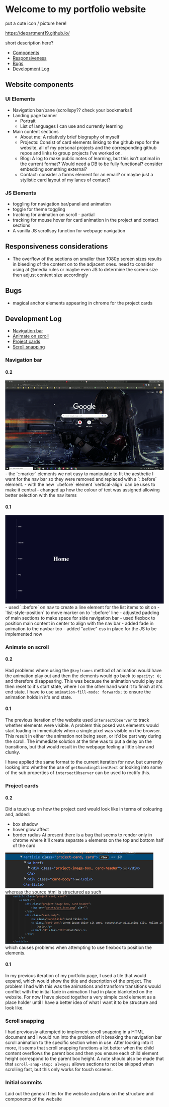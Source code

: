 # Welcome to my portfolio website

put a cute icon / picture here!

https://department19.github.io/

short description here?

- [Components](#website-components)
- [Responsiveness](#responsiveness-considerations)
- [Bugs](#bugs)
- [Development Log](#development-log)

## Website components
### UI Elements
- Navigation bar/pane (scrollspy?? check your bookmarks!)
- Landing page banner
	- Portrait
	- List of languages I can use and currently learning
- Main content sections
	- About me:
		A relatively brief biography of myself
	- Projects:
		Consist of card elements linking to the github repo for the website, all of my personal projects and the corresponding github repos and links to group projects I've worked on.
	- Blog:
		A log to make public notes of learning, but this isn't optimal in the current format?
		Would need a DB to be fully functional? consider embedding something external?
	- Contact:
		consider a forms element for an email? or maybe just a stylistic card layout of my lanes of contact?

### JS Elements
- toggling for navigation bar/panel and animation
- toggle for theme toggling
- tracking for animation on scroll - partial
- tracking for mouse hover for card animation in the project and contact sections
- A vanilla JS scrollspy function for webpage navigation
## Responsiveness considerations
- The overflow of the sections on smaller than 1080p screen sizes results in bleeding of the content on to the adjacent ones. need to consider using at @media rules or maybe even JS to determine the screen size then adjust content size accordingly


## Bugs
- magical anchor elements appearing in chrome for the project cards

## Development Log
- [Navigation bar](#navigation-bar)
- [Animate on scroll](#animate-on-scroll)
- [Project cards](#project-cards)
- [Scroll snapping](#scroll-snapping)

### Navigation bar

#### 0.2
<img src="assets/readme/unknown_2023.10.21-01.08.gif">
- the `::marker` elements we not easy to manipulate to fit the aesthetic I want for the nav bar so they were removed and replaced with a `::before` element.
- with the new `::before` element `vertical-align` can be uses to make it central
- changed up how the colour of text was assigned allowing better selection with the nav items

#### 0.1
<img src="assets/readme/Pasted_image_20231019134626.png">
- used `::before` on nav to create a line element for the list items to sit on
- `list-style-position` to move marker on to `::before` line
- adjusted padding of main sections to make space for side navigation bar
- used flexbox to position main content in center to align with the nav bar
- added fade in animation to the navbar too
- added "active" css in place for the JS to be implemented now

### Animate on scroll
#### 0.2
Had problems where using the `@keyframes` method of animation would have the animation play out and then the elements would go back to `opacity: 0;` and therefore disappearing. 
This was because the animation would play out then reset to it's start state, where I on the other hand want it to finish at it's end state. I have to use `animation-fill-mode: forwards;` to ensure the animation holds in it's end state.
#### 0.1
The previous iteration of the website used `intersectObserver` to track whether elements were visible. A problem this posed was elements would start loading in immediately when a single pixel was visible on the browser. This result in either the animation not being seen, or it'd be part way during the scroll. The immediate solution at the time was to put a delay on the transitions, but that would result in the webpage feeling a little slow and clunky.

I have applied the same format to the current iteration for now, but currently looking into whether the use of `getBoundingClientRect` or looking into some of the sub properties of `intersectObserver` can be used to rectify this.

### Project cards
#### 0.2
Did a touch up on how the project card would look like in terms of colouring and, added:
- box shadow
- hover glow affect
- border radius
At present there is a bug that seems to render only in chrome where it'll create separate `a` elements on the top and bottom half of the card
<img src="assets/readme/Pasted_image_20231018164846.png"/>
whereas the source html is structured as such
<img src="assets/readme/Pasted_image_20231018165448.png"/>
which causes problems when attempting to use flexbox to position the elements.

#### 0.1
In my previous iteration of my portfolio page, I used a tile that would expand, which would show the title and description of the project. The problem I had with this was the animations and transform transitions would conflict with the initial fade in animation I had in place blanketed on the website.
For now I have pieced together a very simple card element as a place holder until I have a better idea of what I want it to be structure and look like.

### Scroll snapping
I had previously attempted to implement scroll snapping in a HTML document and I would run into the problem of it breaking the navigation bar scroll animation to the specific section when in use. After looking into it more, it seems that scroll snapping functions a lot better when the child content overflows the parent box and then you ensure each child element height correspond to the parent box height.
A note should also be made that that `scroll-snap-stop: always;` allows sections to not be skipped when scrolling fast, but this only works for touch screens.


### Initial commits
Laid out the general files for the website and plans on the structure and components of the website